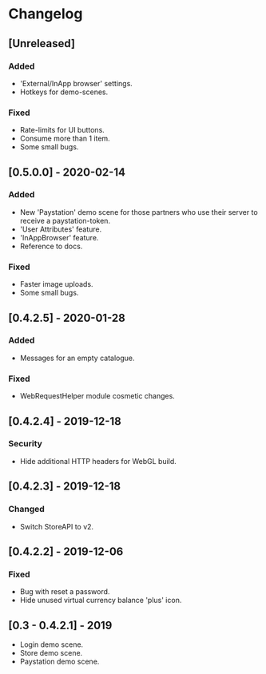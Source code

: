 # Changelog

## [Unreleased]

### Added

- 'External/InApp browser' settings.
- Hotkeys for demo-scenes.

### Fixed

- Rate-limits for UI buttons.
- Consume more than 1 item.
- Some small bugs.

## [0.5.0.0] - 2020-02-14

### Added

- New 'Paystation' demo scene for those partners who use their server to receive a paystation-token.
- 'User Attributes' feature.
- 'InAppBrowser' feature.
- Reference to docs.

### Fixed

- Faster image uploads.
- Some small bugs.



## [0.4.2.5] - 2020-01-28

### Added

- Messages for an empty catalogue.

### Fixed

- WebRequestHelper module cosmetic changes.



## [0.4.2.4] - 2019-12-18

### Security

- Hide additional HTTP headers for WebGL build.



## [0.4.2.3] - 2019-12-18

### Changed

- Switch StoreAPI to v2.

## [0.4.2.2] - 2019-12-06

### Fixed

- Bug with reset a password.
- Hide unused virtual currency balance 'plus' icon.



## [0.3 - 0.4.2.1] - 2019

- Login demo scene.
- Store demo scene.
- Paystation demo scene.
